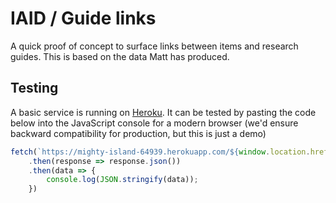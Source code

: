 # IAID / Guide links

A quick proof of concept to surface links between items and research guides. This is based on the data Matt has produced.

## Testing 

A basic service is running on [Heroku](https://mighty-island-64939.herokuapp.com). It can be tested by pasting the code below into the JavaScript console for a modern browser (we'd ensure backward compatibility for production, but this is just a demo)


```javascript
fetch(`https://mighty-island-64939.herokuapp.com/${window.location.href.match(/([^/])*$/)[0]}`)
    .then(response => response.json())
    .then(data => {
        console.log(JSON.stringify(data));
    })
``` 